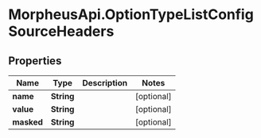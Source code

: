 # MorpheusApi.OptionTypeListConfigSourceHeaders

## Properties

Name | Type | Description | Notes
------------ | ------------- | ------------- | -------------
**name** | **String** |  | [optional] 
**value** | **String** |  | [optional] 
**masked** | **String** |  | [optional] 


